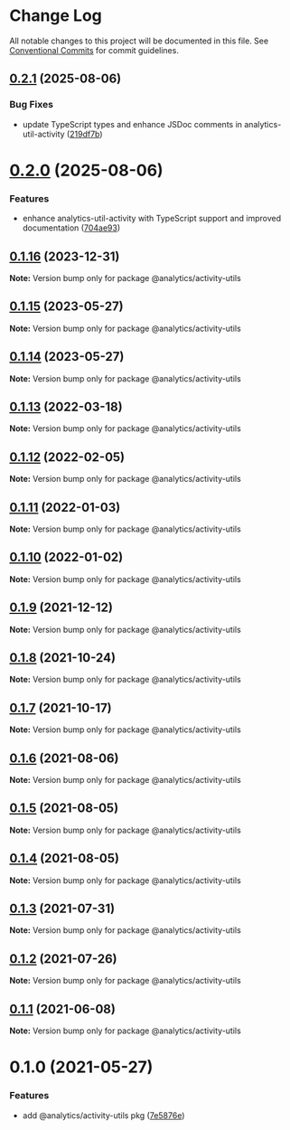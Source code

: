# Change Log

All notable changes to this project will be documented in this file.
See [Conventional Commits](https://conventionalcommits.org) for commit guidelines.

## [0.2.1](https://github.com/DavidWells/analytics/compare/@analytics/activity-utils@0.2.0...@analytics/activity-utils@0.2.1) (2025-08-06)


### Bug Fixes

* update TypeScript types and enhance JSDoc comments in analytics-util-activity ([219df7b](https://github.com/DavidWells/analytics/commit/219df7b5fa59ed052f50c63a4b5ef3e84d2ea5ac))





# [0.2.0](https://github.com/DavidWells/analytics/compare/@analytics/activity-utils@0.1.16...@analytics/activity-utils@0.2.0) (2025-08-06)


### Features

* enhance analytics-util-activity with TypeScript support and improved documentation ([704ae93](https://github.com/DavidWells/analytics/commit/704ae937fcf0c203b01338f5118f3616acf3352f))





## [0.1.16](https://github.com/DavidWells/analytics/tree/master/packages/analytics-util-activity/compare/@analytics/activity-utils@0.1.15...@analytics/activity-utils@0.1.16) (2023-12-31)

**Note:** Version bump only for package @analytics/activity-utils





## [0.1.15](https://github.com/DavidWells/analytics/tree/master/packages/analytics-util-activity/compare/@analytics/activity-utils@0.1.14...@analytics/activity-utils@0.1.15) (2023-05-27)

**Note:** Version bump only for package @analytics/activity-utils





## [0.1.14](https://github.com/DavidWells/analytics/tree/master/packages/analytics-util-activity/compare/@analytics/activity-utils@0.1.13...@analytics/activity-utils@0.1.14) (2023-05-27)

**Note:** Version bump only for package @analytics/activity-utils





## [0.1.13](https://github.com/DavidWells/analytics/tree/master/packages/analytics-util-activity/compare/@analytics/activity-utils@0.1.12...@analytics/activity-utils@0.1.13) (2022-03-18)

**Note:** Version bump only for package @analytics/activity-utils





## [0.1.12](https://github.com/DavidWells/analytics/tree/master/packages/analytics-util-activity/compare/@analytics/activity-utils@0.1.11...@analytics/activity-utils@0.1.12) (2022-02-05)

**Note:** Version bump only for package @analytics/activity-utils





## [0.1.11](https://github.com/DavidWells/analytics/tree/master/packages/analytics-util-activity/compare/@analytics/activity-utils@0.1.10...@analytics/activity-utils@0.1.11) (2022-01-03)

**Note:** Version bump only for package @analytics/activity-utils





## [0.1.10](https://github.com/DavidWells/analytics/tree/master/packages/analytics-util-activity/compare/@analytics/activity-utils@0.1.9...@analytics/activity-utils@0.1.10) (2022-01-02)

**Note:** Version bump only for package @analytics/activity-utils





## [0.1.9](https://github.com/DavidWells/analytics/tree/master/packages/analytics-util-activity/compare/@analytics/activity-utils@0.1.8...@analytics/activity-utils@0.1.9) (2021-12-12)

**Note:** Version bump only for package @analytics/activity-utils





## [0.1.8](https://github.com/DavidWells/analytics/tree/master/packages/analytics-util-activity/compare/@analytics/activity-utils@0.1.7...@analytics/activity-utils@0.1.8) (2021-10-24)

**Note:** Version bump only for package @analytics/activity-utils





## [0.1.7](https://github.com/DavidWells/analytics/tree/master/packages/analytics-util-activity/compare/@analytics/activity-utils@0.1.6...@analytics/activity-utils@0.1.7) (2021-10-17)

**Note:** Version bump only for package @analytics/activity-utils





## [0.1.6](https://github.com/DavidWells/analytics/tree/master/packages/analytics-util-activity/compare/@analytics/activity-utils@0.1.5...@analytics/activity-utils@0.1.6) (2021-08-06)

**Note:** Version bump only for package @analytics/activity-utils





## [0.1.5](https://github.com/DavidWells/analytics/tree/master/packages/analytics-util-activity/compare/@analytics/activity-utils@0.1.4...@analytics/activity-utils@0.1.5) (2021-08-05)

**Note:** Version bump only for package @analytics/activity-utils





## [0.1.4](https://github.com/DavidWells/analytics/tree/master/packages/analytics-util-activity/compare/@analytics/activity-utils@0.1.3...@analytics/activity-utils@0.1.4) (2021-08-05)

**Note:** Version bump only for package @analytics/activity-utils





## [0.1.3](https://github.com/DavidWells/analytics/tree/master/packages/analytics-util-activity/compare/@analytics/activity-utils@0.1.2...@analytics/activity-utils@0.1.3) (2021-07-31)

**Note:** Version bump only for package @analytics/activity-utils





## [0.1.2](https://github.com/DavidWells/analytics/tree/master/packages/analytics-util-activity/compare/@analytics/activity-utils@0.1.1...@analytics/activity-utils@0.1.2) (2021-07-26)

**Note:** Version bump only for package @analytics/activity-utils





## [0.1.1](https://github.com/DavidWells/analytics/tree/master/packages/analytics-util-activity/compare/@analytics/activity-utils@0.1.0...@analytics/activity-utils@0.1.1) (2021-06-08)

**Note:** Version bump only for package @analytics/activity-utils





# 0.1.0 (2021-05-27)


### Features

* add @analytics/activity-utils pkg ([7e5876e](https://github.com/DavidWells/analytics/tree/master/packages/analytics-util-activity/commit/7e5876e))

